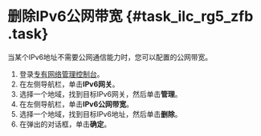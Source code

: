 # 删除IPv6公网带宽 {#task_ilc_rg5_zfb .task}

当某个IPv6地址不需要公网通信能力时，您可以配置的公网带宽。

1.  登录[专有网络管理控制台](https://vpcnext.console.aliyun.com)。 
2.  在左侧导航栏，单击**IPv6网关**。 
3.  选择一个地域，找到目标IPv6网关，然后单击**管理**。 
4.  在左侧导航栏，单击**IPv6公网带宽**。 
5.  选择一个地域，找到目标IPv6地址，然后单击**删除**。 
6.  在弹出的对话框，单击**确定**。 

